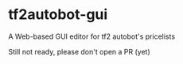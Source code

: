 # tf2autobot-gui
A Web-based GUI editor for tf2 autobot's pricelists

Still not ready, please don't open a PR (yet)
